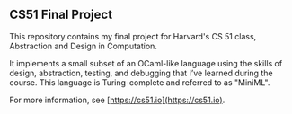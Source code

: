 
## CS51 Final Project



This repository contains my final project for Harvard's
CS 51 class, Abstraction and Design in Computation.

It implements a small subset of an OCaml-like language
using the skills of design, abstraction, testing, and
debugging that I’ve learned during the course. This language
is Turing-complete and referred to as "MiniML".

For more information, see [https://cs51.io](https://cs51.io). 
